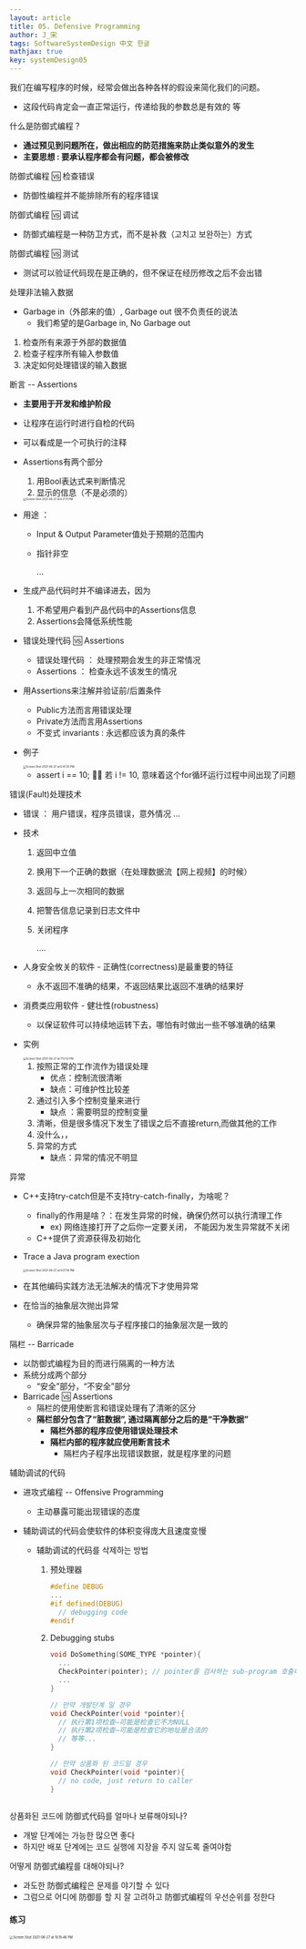 ```yaml
---
layout: article
title: 05. Defensive Programming
author: J_宋
tags: SoftwareSystemDesign 中文 한글
mathjax: true
key: systemDesign05
---
```




我们在编写程序的时候，经常会做出各种各样的假设来简化我们的问题。

- 这段代码肯定会一直正常运行，传递给我的参数总是有效的 等



什么是防御式编程？

- **通过预见到问题所在，做出相应的防范措施来防止类似意外的发生**
- **主要思想 : 要承认程序都会有问题，都会被修改**



防御式编程 🆚 检查错误

- 防御性编程并不能排除所有的程序错误



防御式编程 🆚 调试

- 防御式编程是一种防卫方式，而不是补救（고치고 보완하는）方式



防御式编程 🆚 测试

- 测试可以验证代码现在是正确的，但不保证在经历修改之后不会出错



处理非法输入数据

- Garbage in（外部来的值）, Garbage out 很不负责任的说法
  - 我们希望的是Garbage in, No Garbage out

1. 检查所有来源于外部的数据值
2. 检查子程序所有输入参数值
3. 决定如何处理错误的输入数据



断言 -- Assertions

- **主要用于开发和维护阶段**
- 让程序在运行时进行自检的代码
- 可以看成是一个可执行的注释

- Assertions有两个部分

  1. 用Bool表达式来判断情况
  2. 显示的信息（不是必须的）

   <img src="/assets/images/软设/myNote/pic_06/Screen Shot 2021-06-27 at 6.21.11 PM.png" alt="Screen Shot 2021-06-27 at 6.21.11 PM" style="zoom:33%;" />

- 用途 ：

  - Input & Output Parameter值处于预期的范围内

  - 指针非空

    ...

- 生成产品代码时并不编译进去，因为

  1. 不希望用户看到产品代码中的Assertions信息
  2. Assertions会降低系统性能

- 错误处理代码 🆚 Assertions
  - 错误处理代码 ： 处理预期会发生的非正常情况
  - Assertions ： 检查永远不该发生的情况
- 用Assertions来注解并验证前/后置条件
  - Public方法而言用错误处理
  - Private方法而言用Assertions
  - 不变式 invariants : 永远都应该为真的条件

- 例子

   <img src="/assets/images/软设/myNote/pic_06/Screen Shot 2021-06-27 at 6.47.25 PM.png" alt="Screen Shot 2021-06-27 at 6.47.25 PM" style="zoom:33%;" />

  - assert i == 10; 💁🏻 若 i != 10, 意味着这个for循环运行过程中间出现了问题



错误(Fault)处理技术

- 错误 ： 用户错误，程序员错误，意外情况 ...

- 技术

  1. 返回中立值

  2. 换用下一个正确的数据（在处理数据流【网上视频】的时候）

  3. 返回与上一次相同的数据

  4. 把警告信息记录到日志文件中

  5. 关闭程序

     ....

- 人身安全攸关的软件 - 正确性(correctness)是最重要的特征

  - 永不返回不准确的结果，不返回结果比返回不准确的结果好

- 消费类应用软件 - 健壮性(robustness)

  - 以保证软件可以持续地运转下去，哪怕有时做出一些不够准确的结果

- 实例

  <img src="/assets/images/软设/myNote/pic_06/Screen Shot 2021-06-27 at 7.12.52 PM.png" alt="Screen Shot 2021-06-27 at 7.12.52 PM" style="zoom:33%;" />

  1. 按照正常的工作流作为错误处理 
     - 优点：控制流很清晰
     - 缺点：可维护性比较差
  2. 通过引入多个控制变量来进行
     - 缺点 ：需要明显的控制变量
  3. 清晰，但是很多情况下发生了错误之后不直接return,而做其他的工作
  4. 没什么，，
  5. 异常的方式
     - 缺点：异常的情况不明显



异常

- C++支持try-catch但是不支持try-catch-finally，为啥呢？

  - finally的作用是啥？：在发生异常的时候，确保仍然可以执行清理工作
    - ex) 网络连接打开了之后你一定要关闭， 不能因为发生异常就不关闭
  - C++提供了资源获得及初始化

- Trace a Java program exection

   <img src="/assets/images/软设/myNote/pic_06/Screen Shot 2021-06-27 at 9.07.54 PM.png" alt="Screen Shot 2021-06-27 at 9.07.54 PM" style="zoom:33%;" />

  

- 在其他编码实践方法无法解决的情况下才使用异常
- 在恰当的抽象层次抛出异常
  - 确保异常的抽象层次与子程序接口的抽象层次是一致的



隔栏 -- Barricade

- 以防御式编程为目的而进行隔离的一种方法
- 系统分成两个部分
  - “安全”部分，“不安全”部分
- Barricade 🆚 Assertions
  - 隔栏的使用使断言和错误处理有了清晰的区分
  - **隔栏部分包含了“脏数据”, 通过隔离部分之后的是“干净数据”**
    - **隔栏外部的程序应使用错误处理技术**
    - **隔栏内部的程序就应使用断言技术**
      - 隔栏内子程序出现错误数据，就是程序里的问题



辅助调试的代码

- 进攻式编程 -- Offensive Programming
  - 主动暴露可能出现错误的态度

- 辅助调试的代码会使软件的体积变得庞大且速度变慢

  - 辅助调试的代码를 삭제하는 방법

    1. 预处理器 

       ```c++
       #define DEBUG
       ...
       #if defined(DEBUG)
         // debugging code
       #endif
       ```

       

    2. Debugging stubs 

       ```c++
       void DoSomething(SOME_TYPE *pointer){
         ...
         CheckPointer(pointer); // pointer를 검사하는 sub-program 호출하기
         ...
       }
       
       // 만약 개발단계 일 경우
       void CheckPointer(void *pointer){
         // 执行第1项检查—可能是检查它不为NULL
         // 执行第2项检查—可能是检查它的地址是合法的
         // 等等...
       }
       
       // 만약 상품화 된 코드일 경우
       void CheckPointer(void *pointer){
         // no code, just return to caller
       }
         
       ```



상품화된 코드에 防御式代码를 얼마나 보류해야되나?

- 개발 단계에는 가능한 많으면 좋다
- 하지만 배포 단계에는 코드 실행에 지장을 주지 않도록 줄여야함



어떻게 防御式编程를 대해야되나?

- 과도한 防御式编程은 문제를 야기할 수 있다
- 그럼으로 어디에 防御를 할 지 잘 고려하고 防御式编程의 우선순위를 정한다



#### 练习

 <img src="/assets/images/软设/myNote/pic_06/Screen Shot 2021-06-27 at 10.16.46 PM.png" alt="Screen Shot 2021-06-27 at 10.16.46 PM" style="zoom:40%;" />

